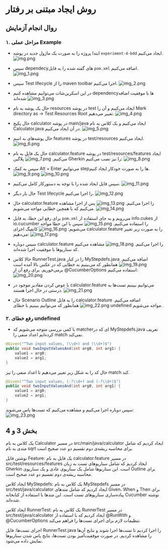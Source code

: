 # روش ایجاد مبتنی بر رفتار

## روال انجام آزمایش
### ۱. مراحل عملی Example

- ابتدا پروژه را به صورت یک ماژول جدید در پوشه `experiment-4-bdd` ایجاد می‌کنیم.
![img.png](images/img.png)

- سپس dependecyهای گفته شده را به فایل `pom.xml` اضافه می‌کنیم.
![img_1.png](images/img_1.png)

- سپس Test lifecycle را از maven toolbar اجرا می‌کنیم.
![img_2.png](images/img_2.png)

- در این اسکرین‌شات می‌توانیم مشاهده کنیم dependencyها با موفقیت اضافه شده‌اند
![img_3.png](images/img_3.png)

- حال یک پوشه به نام resources در پوشه test ایجاد می‌کنیم و آن را Mark directory as -> Test Resources Root تغییر می‌دهیم.
![img_4.png](images/img_4.png)

- حال پکیج calculator در پوشه main/java ایجاد می‌کنیم و یک کلاس به نام Calculator.java در آن ایجاد می‌کنیم.
![img_5.png](images/img_5.png)

- حال پوشه‌های به اسم features در پوشه test/resources ایجاد می‌کنیم.
![img_6.png](images/img_6.png)

- حال یک فایل به نام calculator.feature در پوشه test/resources/features ایجاد می‌کنیم.
![img_7.png](images/img_7.png)
پلاگین Gherkin را نیز نصب می‌کنیم:
![img_8.png](images/img_8.png)

- سپس به کمک Alt + Enter می‌توانیم stepها را به صورت خودکار ایجاد کنیم.
![img_9.png](images/img_9.png)
![img_10.png](images/img_10.png)

- سپس فایل ایجاد شده را با توجه به دستورکار کامل می‌کنیم.
![img_11.png](images/img_11.png)

- حال بار دیگر Test lifecycle را اجرا می‌کنیم.
![img_12.png](images/img_12.png)

- حال calculator.feature را اجرا می‌کنیم.
![img_13.png](images/img_13.png)
پس از اجرا مشاهده می‌کنیم که با همچین خطایی مواجه می‌شویم.
![img_14.png](images/img_14.png)

- برای رفع این خطا، به فایل `pom.xml` می‌رویم و به جای استفاده از info.cukes از io.cucumber را استفاده می‌کنیم.
![img_15.png](images/img_15.png)
سپس با این خطا مواجه می‌شویم:
![img_16.png](images/img_16.png)
کانفیگ اجرای calculator.feature را به صورت زیر تغییر می‌دهیم:
![img_17.png](images/img_17.png)

- سپس دوباره calculator.feature را اجرا می‌کنیم.
![img_18.png](images/img_18.png)
مشاهده می‌کنیم که سناریوها با موفقیت اجرا شده‌اند.

- حالا کلاس RunnerTest.java را در کنار MyStepdefs.java اضافه می‌کنیم.
![img_19.png](images/img_19.png)
همانطور که می‌بینیم به خطایی که در عکس بالا آمده است برمی‌خوریم. برای رفع آن از @CucumberOptions استفاده می‌کنیم:
![img_20.png](images/img_20.png)

- با عوض کردن مقادیر موجود در calculator.feature می‌توانیم ببینیم تست‌ها به درستی در حال اجرا هستند.
![img_21.png](images/img_21.png)

- حال Scenario Outline را به فایل calculator.feature اضافه می‌کنیم.
![img_22.png](images/img_22.png)
همانطور که می‌توانیم ببینیم با خطای undefined مواجه می‌شویم.

### ۲. رفع خطای undefined
- با کمی بررسی متوجه می‌شویم که matcherای که در MyStepdefs.java تعریف کرده‌ایم اعداد منفی را match نمی‌کند.
```java
@Given("^Two input values, (\\d+) and (\\d+)$")
public void twoInputValuesAnd(int arg0, int arg1) {
    value1 = arg0;
    value2 = arg1;
}
```

حال کد را به شکل زیر تغییر می‌دهیم تا اعداد منفی را نیز match کند.
```java
@Given("^Two input values, (-?\\d+) and (-?\\d+)$")
public void twoInputValuesAnd(int arg0, int arg1) {
    value1 = arg0;
    value2 = arg1;
}
```

سپس دوباره اجرا می‌کنیم و مشاهده می‌کنیم که تست‌ها پاس می‌شوند:
![img_23.png](images/img_23.png)

## بخش 3 و 4

یک کلاس به نام Calculator در مسیر src/main/java/calculator ایجاد کردیم که شامل متدی به نام sqrt برای محاسبه ریشه‌ی دوم تقسیم دو عدد صحیح است.

نوشتن فایل Feature:
یک فایل به نام calculator.feature در مسیر src/test/resources/features ایجاد کردیم که شامل سناریوهای تست به زبان Gherkin است. این سناریوها شامل یک سناریوی عادی و یک سناریوی Outline برای محاسبه ریشه‌ی دوم تقسیم دو عدد صحیح است.

ایجاد کلاس MyStepdefs:
یک کلاس به نام MyStepdefs در مسیر src/test/java/calculator ایجاد کردیم که شامل متدهای Given، When و Then برای پیاده‌سازی سناریوهای تست است. این متدها با استفاده از کتابخانه Cucumber نوشته شده‌اند.

ایجاد کلاس RunnerTest:
یک کلاس به نام RunnerTest در مسیر src/test/java/calculator ایجاد کردیم که با استفاده از @RunWith و @CucumberOptions تنظیمات لازم برای اجرای تست‌ها را فراهم می‌کند.

اجرای تست‌ها:
فایل RunnerTest.java را اجرا کردیم تا تست‌ها اجرا شوند و نتایج آن‌ها را مشاهده کردیم. در صورت موفقیت‌آمیز بودن تست‌ها، نتایج پاس شدن سناریوها نمایش داده می‌شود.


